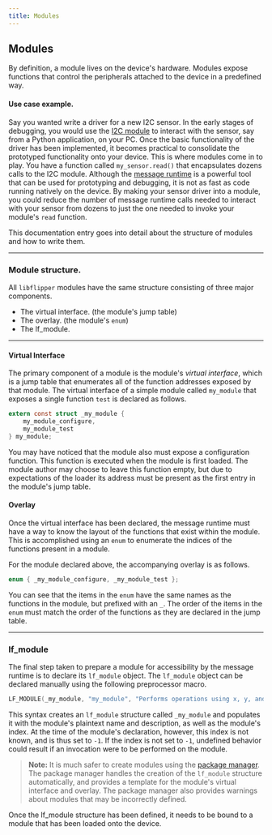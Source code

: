 ```yaml
---
title: Modules
---
```


## Modules

By definition, a module lives on the device's hardware. Modules expose functions
that control the peripherals attached to the device in a predefined way.

#### Use case example.

Say you wanted write a driver for a new I2C sensor. In the early stages of
debugging, you would use the [I2C module](./modules-i2c.html) to interact with
the sensor, say from a Python application, on your PC. Once the basic
functionality of the driver has been implemented, it becomes practical to
consolidate the prototyped functionality onto your device. This is where modules
come in to play. You have a function called `my_sensor.read()` that encapsulates
dozens calls to the I2C module. Although the
[message runtime](./libflipper-fmr.html) is a powerful tool that can be used for
prototyping and debugging, it is not as fast as code running natively on the
device. By making your sensor driver into a module, you could reduce the number
of message runtime calls needed to interact with your sensor from dozens to
just the one needed to invoke your module's `read` function.

This documentation entry goes into detail about the structure of modules and how
to write them.

---

### Module structure.

All `libflipper` modules have the same structure consisting of three major
components.

- The virtual interface. (the module's jump table)
- The overlay. (the module's `enum`)
- The lf_module.

---

#### Virtual Interface

The primary component of a module is the module's *virtual interface*, which is
a jump table that enumerates all of the function addresses exposed by that
module. The virtual interface of a simple module called `my_module` that exposes
a single function `test` is declared as follows.

```c
extern const struct _my_module {
    my_module_configure,
    my_module_test
} my_module;
```

You may have noticed that the module also must expose a configuration function.
This function is executed when the module is first loaded. The module author may
choose to leave this function empty, but due to expectations of the loader its
address must be present as the first entry in the module's jump table.

#### Overlay

Once the virtual interface has been declared, the message runtime must have a
way to know the layout of the functions that exist within the module. This is
accomplished using an `enum` to enumerate the indices of the functions present
in a module.

For the module declared above, the accompanying overlay is as follows.

```c
enum { _my_module_configure, _my_module_test };
```

You can see that the items in the `enum` have the same names as the functions in
the module, but prefixed with an `_`. The order of the items in the `enum` must
match the order of the functions as they are declared in the jump table.

---

### lf_module

The final step taken to prepare a module for accessibility by the message
runtime is to declare its `lf_module` object. The `lf_module` object can be
declared manually using the following preprocessor macro.

```c
LF_MODULE(_my_module, "my_module", "Performs operations using x, y, and z.", -1);
```

This syntax creates an `lf_module` structure called `_my_module` and populates
it with the module's plaintext name and description, as well as the module's
index. At the time of the module's declaration, however, this index is not
known, and is thus set to `-1`. If the index is not set to `-1`, undefined
behavior could result if an invocation were to be performed on the module.

> **Note:** It is much safer to create modules using the
> [package manager](./package-manager.html). The package manager handles the
> creation of the `lf_module` structure automatically, and provides a template
> for the module's virtual interface and overlay. The package manager also
> provides warnings about modules that may be incorrectly defined.

Once the lf_module structure has been defined, it needs to be bound to a module
that has been loaded onto the device.
